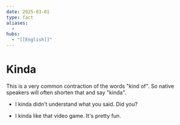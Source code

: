 ```yaml
---
date: 2025-03-01
type: fact
aliases:
  -
hubs:
  - "[[English]]"
---
```


# Kinda

This is a very common contraction of the words "kind of". So native speakers will often shorten that and say "kinda".

- I kinda didn't understand what you said. Did you?

- I kinda like that video game. It's pretty fun.

